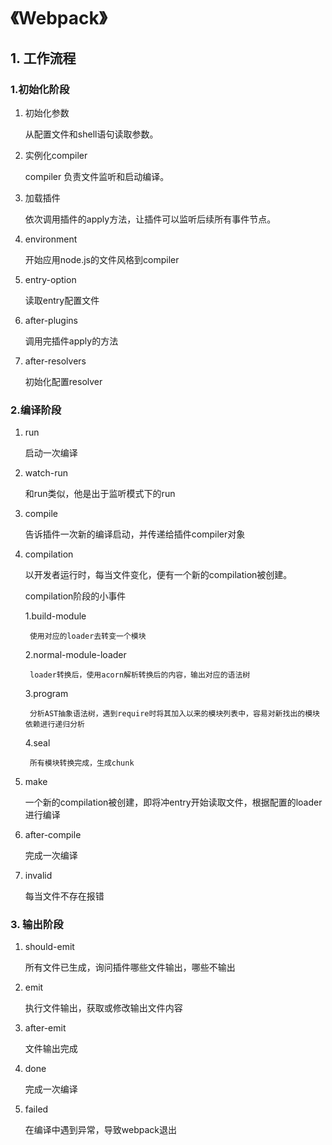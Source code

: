 # 《Webpack》    

## 1. 工作流程

### 1.初始化阶段

1. 初始化参数

    从配置文件和shell语句读取参数。

2. 实例化compiler

    compiler 负责文件监听和启动编译。
3. 加载插件

    依次调用插件的apply方法，让插件可以监听后续所有事件节点。

4. environment

    开始应用node.js的文件风格到compiler

5. entry-option

    读取entry配置文件

6. after-plugins

    调用完插件apply的方法

7. after-resolvers

    初始化配置resolver

### 2.编译阶段

1. run

    启动一次编译
    
2. watch-run

    和run类似，他是出于监听模式下的run
    
3. compile

    告诉插件一次新的编译启动，并传递给插件compiler对象
    
4. compilation 

    以开发者运行时，每当文件变化，便有一个新的compilation被创建。
    
    compilation阶段的小事件
    
    1.build-module
    
        使用对应的loader去转变一个模块
        
    2.normal-module-loader
        
        loader转换后，使用acorn解析转换后的内容，输出对应的语法树
        
    3.program
    
        分析AST抽象语法树，遇到require时将其加入以来的模块列表中，容易对新找出的模块依赖进行递归分析
        
    4.seal
    
        所有模块转换完成，生成chunk
    
    
     

5. make 

    一个新的compilation被创建，即将冲entry开始读取文件，根据配置的loader进行编译
    
6. after-compile 

    完成一次编译
    
7. invalid

    每当文件不存在报错
    
### 3. 输出阶段

1. should-emit

    所有文件已生成，询问插件哪些文件输出，哪些不输出

2. emit

    执行文件输出，获取或修改输出文件内容
    
3. after-emit

    文件输出完成
    
4. done

    完成一次编译
    
5. failed

    在编译中遇到异常，导致webpack退出
    

    






 


